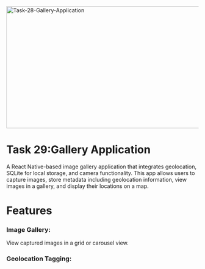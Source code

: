 <img src="https://socialify.git.ci/zibusisojnduna/Task-28-Gallery-Application/image?language=1&owner=1&name=1&stargazers=1&theme=Light" alt="Task-28-Gallery-Application" width="640" height="320" />

<h1>Task 29:Gallery Application</h1>

<p>A React Native-based image gallery application that integrates geolocation, SQLite for local storage, and camera functionality. This app allows users to capture images, store metadata including geolocation information, view images in a gallery, and display their locations on a map.</p>

<h1>Features</h1>
<h3>Image Gallery:</h3><p>View captured images in a grid or carousel view.</p>
<h3>Geolocation Tagging:</h3>

